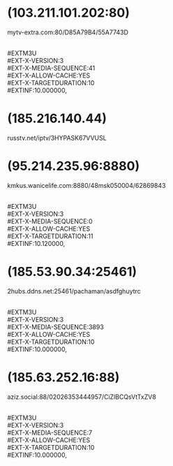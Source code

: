 # (103.211.101.202:80)
mytv-extra.com:80/D85A79B4/55A7743D

<br>#EXTM3U
<br>#EXT-X-VERSION:3
<br>#EXT-X-MEDIA-SEQUENCE:41
<br>#EXT-X-ALLOW-CACHE:YES
<br>#EXT-X-TARGETDURATION:10
<br>#EXTINF:10.000000,

# (185.216.140.44)
russtv.net/iptv/3HYPASK67VVUSL

# (95.214.235.96:8880)
kmkus.wanicelife.com:8880/48msk050004/62869843

<br>#EXTM3U
<br>#EXT-X-VERSION:3
<br>#EXT-X-MEDIA-SEQUENCE:0
<br>#EXT-X-ALLOW-CACHE:YES
<br>#EXT-X-TARGETDURATION:11
<br>#EXTINF:10.120000,


# (185.53.90.34:25461)
2hubs.ddns.net:25461/pachaman/asdfghuytrc

<br>#EXTM3U
<br>#EXT-X-VERSION:3
<br>#EXT-X-MEDIA-SEQUENCE:3893
<br>#EXT-X-ALLOW-CACHE:YES
<br>#EXT-X-TARGETDURATION:10
<br>#EXTINF:10.000000,


# (185.63.252.16:88)
aziz.social:88/02026353444957/CiZlBCQsVtTxZV8

<br>#EXTM3U
<br>#EXT-X-VERSION:3
<br>#EXT-X-MEDIA-SEQUENCE:7
<br>#EXT-X-ALLOW-CACHE:YES
<br>#EXT-X-TARGETDURATION:10
<br>#EXTINF:10.000000,
